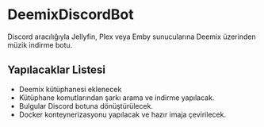 # DeemixDiscordBot

Discord aracılığıyla Jellyfin, Plex veya Emby sunucularına Deemix üzerinden müzik indirme botu.

## Yapılacaklar Listesi

- Deemix kütüphanesi eklenecek
- Kütüphane komutlarından şarkı arama ve indirme yapılacak.
- Bulgular Discord botuna dönüştürülecek.
- Docker konteynerizasyonu yapılacak ve hazır imaja çevirilecek.
